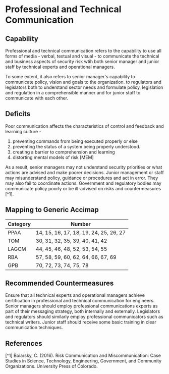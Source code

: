 # Professional and Technical Communication

## Capability

Professional and technical communication refers to the capability to use all forms of media - verbal, textual and visual - to communicate the technical and business aspects of
security risk wtih both senior manager and junior staff by technical experts and operational managers.  

To some extent, it also refers to senior manager's capability to communicate policy, vision and goals to the organization. to regulators and legislators both to understand sector needs and formulate policy, legislation and regulation in a comprehensible manner and for junior staff to communicate with each other.

## Deficits

Poor communication affects the characteristics of control and feedback and learning culture -

1. preventing commands from being executed properly or else 
2. preventing the status of a system being properly understood.
3. creating a barrier to comprehension and learning
4. distorting mental models of risk [MEM]

As a result, senior managers may not understand security priorities or what actions are advised and make poorer decisions.  Junior management or staff may misunderstand policy, guidance or procedures and act in error.  They may also fail to coordinate actions. Government and regulatory bodies may communicate policy poorly or be ill-advised on risks and countermeasures [^1].

## Mapping to Generic Accimap

|Category | Number |
| --- | --- |
|PPAA  | 14, 15, 16, 17, 18, 19, 24, 25, 26, 27|
|TOM   |30, 31, 32, 35, 39, 40, 41, 42|
|LAGCM | 44, 45, 46, 48, 52, 53, 54, 55|
|RBA   |57, 58, 59, 60, 62, 64, 66, 67, 69|
|GPB   |70, 72, 73,  74, 75, 78 |

## Recommended Countermeasures

Ensure that all technical experts and operational managers achieve certification in professional and technical communication for engineers.  Senior managers should employ professional communications experts as part of their messaging strategy, both internally and externally. Legislators and regulators should similarly employ professional communicators such as technical writers.  Junior staff should receive some basic training in clear communication techniques.

## References

[^1] Boiarsky, C. (2016). Risk Communication and Miscommunication: Case Studies in Science, Technology, Engineering, Government, and Community Organizations. 
University Press of Colorado.
